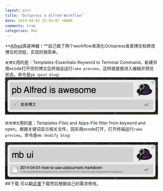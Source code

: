 ```yaml
---
layout: post
title: "Octopress & Alfred Workflow"
date: 2014-04-02 15:54:07 +0800
comments: true
categories: Mac
---
```

**[Alfred](http://www.alfredapp.com/)真是神器！**自己做了两个workflow来简化Octopress发表博文和修改博文的流程，实现的很简单。
<!--more-->
`发博文`用的是：Templates-Essentials-Keyword to Terminal Command。新建并用xcode打开空的博文后终端会运行`rake preview`，这样就直接进入编辑并预览状态。命令是`pb（post blog）`  
![pb](/blogimage/2014/pb.png)

`修改博文`用的是：Templates-Files and Apps-File filter from keyword and open。根据关键词显示相关文件，回车用xcode打开，打开终端运行`rake preview`。命令是`mb（modify blog）`

![mb](/blogimage/2014/mb.png)<br>
##下载
可以戳[这里](/blogfile/2014/归档.zip)下载然后根据自己的需求修改。

